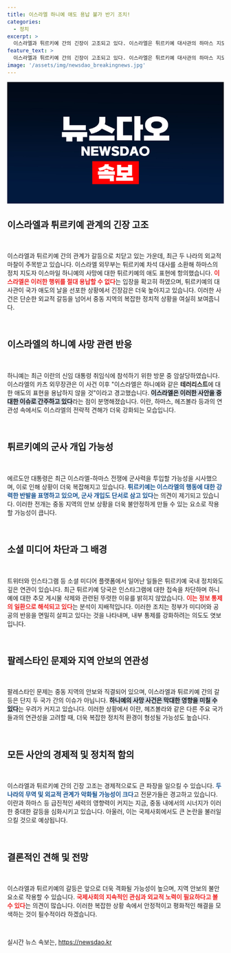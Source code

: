 ```yaml
---
title: 이스라엘 하니예 애도 용납 불가 반기 조치!
categories:
  - 정치
excerpt: >
  이스라엘과 튀르키예 간의 긴장이 고조되고 있다. 이스라엘은 튀르키예 대사관의 하마스 지도자 추모에 항의하며 차석 대사를 소환했고, 튀르키예는 인스타그램 접속을 차단하며 반발했다. 이란과의 관계에 대한 우려도 함께 부각되고 있다.
feature_text: >
  이스라엘과 튀르키예 간의 긴장이 고조되고 있다. 이스라엘은 튀르키예 대사관의 하마스 지도자 추모에 항의하며 차석 대사를 소환했고, 튀르키예는 인스타그램 접속을 차단하며 반발했다. 이란과의 관계에 대한 우려도 함께 부각되고 있다.
image: '/assets/img/newsdao_breakingnews.jpg'
---
```


<p><img src="/assets/img/newsdao_breakingnews.jpg" alt="firstkoreanews 속보" /></p>

<h2 data-ke-size="size26">이스라엘과 튀르키예 관계의 긴장 고조</h2>

<p data-ke-size="size16">&nbsp;</p>

<p>이스라엘과 튀르키예 간의 관계가 갈등으로 치닫고 있는 가운데, 최근 두 나라의 외교적 마찰이 주목받고 있습니다. 이스라엘 외무부는 튀르키예 차석 대사를 소환해 하마스의 정치 지도자 이스마일 하니예의 사망에 대한 튀르키예의 애도 표현에 항의했습니다. <b><span style="color: #ee2323;">이스라엘은 이러한 행위를 절대 용납할 수 없다</span></b>는 입장을 확고히 하였으며, 튀르키예의 대사관이 국가 애도의 날을 선포한 상황에서 긴장감은 더욱 높아지고 있습니다. 이러한 사건은 단순한 외교적 갈등을 넘어서 중동 지역의 복잡한 정치적 상황을 여실히 보여줍니다. </p>

<p data-ke-size="size16">&nbsp;</p>

<h2 data-ke-size="size26">이스라엘의 하니예 사망 관련 반응</h2>

<p data-ke-size="size16">&nbsp;</p>

<p>하니예는 최근 이란의 신임 대통령 취임식에 참석하기 위한 방문 중 암살당하였습니다. 이스라엘의 카츠 외무장관은 이 사건 이후 "이스라엘은 하니예와 같은 <b>테러리스트</b>에 대한 애도의 표현을 용납하지 않을 것"이라고 경고했습니다. <b><span style="background-color: #21538527;">이스라엘은 이러한 사안을 중대한 이슈로 간주하고 있다</span></b>라는 점이 분명해졌습니다. 이란, 하마스, 헤즈볼라 등과의 연관성 속에서도 이스라엘의 전략적 견해가 더욱 강화되는 모습입니다.</p>

<p data-ke-size="size16">&nbsp;</p>

<h2 data-ke-size="size26">튀르키예의 군사 개입 가능성</h2>

<p data-ke-size="size16">&nbsp;</p>

<p>에르도안 대통령은 최근 이스라엘-하마스 전쟁에 군사력을 투입할 가능성을 시사했으며, 이로 인해 상황이 더욱 복잡해지고 있습니다. <b><span style="color: #1a5490;">튀르키예는 이스라엘의 행동에 대한 강력한 반발을 표명하고 있으며, 군사 개입도 단서로 삼고 있다</span></b>는 의견이 제기되고 있습니다. 이러한 전개는 중동 지역의 안보 상황을 더욱 불안정하게 만들 수 있는 요소로 작용할 가능성이 큽니다.</p>

<p data-ke-size="size16">&nbsp;</p>

<h2 data-ke-size="size26">소셜 미디어 차단과 그 배경</h2>

<p data-ke-size="size16">&nbsp;</p>

<p>트위터와 인스타그램 등 소셜 미디어 플랫폼에서 일어난 일들은 튀르키예 국내 정치와도 깊은 연관이 있습니다. 최근 튀르키예 당국은 인스타그램에 대한 접속을 차단하며 하니예에 대한 추모 게시물 삭제와 관련된 뚜렷한 이유를 밝히지 않았습니다. <b><span style="color: #ee2323;">이는 정보 통제의 일환으로 해석되고 있다</span></b>는 분석이 지배적입니다. 이러한 조치는 정부가 미디어와 공공의 반응을 면밀히 살피고 있다는 것을 나타내며, 내부 통제를 강화하려는 의도도 엿보입니다.</p>

<p data-ke-size="size16">&nbsp;</p>

<h2 data-ke-size="size26">팔레스타인 문제와 지역 안보의 연관성</h2>

<p data-ke-size="size16">&nbsp;</p>

<p>팔레스타인 문제는 중동 지역의 안보와 직결되어 있으며, 이스라엘과 튀르키예 간의 갈등은 단지 두 국가 간의 이슈가 아닙니다. <b><span style="background-color: #21538527;">하니예의 사망 사건은 막대한 영향을 미칠 수 있다</span></b>는 우려가 커지고 있습니다. 이러한 상황에서 이란, 헤즈볼라와 같은 다른 주요 국가들과의 연관성을 고려할 때, 더욱 복잡한 정치적 환경이 형성될 가능성도 높습니다. </p>

<p data-ke-size="size16">&nbsp;</p>

<h2 data-ke-size="size26">모든 사안의 경제적 및 정치적 함의</h2>

<p data-ke-size="size16">&nbsp;</p>

<p>이스라엘과 튀르키예 간의 긴장 고조는 경제적으로도 큰 파장을 일으킬 수 있습니다. <b><span style="color: #1a5490;">두 나라의 무역 및 외교적 관계가 악화될 가능성이 크다</span></b>고 전문가들은 경고하고 있습니다. 이란과 하마스 등 급진적인 세력의 영향력이 커지는 지금, 중동 내에서의 시너지가 이러한 중대한 갈등을 심화시키고 있습니다. 아울러, 이는 국제사회에서도 큰 논란을 불러일으킬 것으로 예상됩니다.</p>

<p data-ke-size="size16">&nbsp;</p>

<h2 data-ke-size="size26">결론적인 견해 및 전망</h2>

<p data-ke-size="size16">&nbsp;</p>

<p>이스라엘과 튀르키예의 갈등은 앞으로 더욱 격화될 가능성이 높으며, 지역 안보의 불안 요소로 작용할 수 있습니다. <b><span style="color: #ee2323;">국제사회의 지속적인 관심과 외교적 노력이 필요하다고 볼 수 있다</span></b>는 의견이 많습니다. 이러한 복잡한 상황 속에서 안정적이고 평화적인 해결을 모색하는 것이 필수적이라 하겠습니다. </p>

<p data-ke-size="size16">&nbsp;</p>
실시간 뉴스 속보는, <a href="https://newsdao.kr" rel="dofollow">https://newsdao.kr</a>


